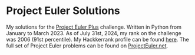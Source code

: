 # Project Euler Solutions

My solutions for the [Project Euler Plus](https://www.hackerrank.com/contests/projecteuler/challenges) challenge. Written in Python from January to March 2023. As of July 31st, 2024, my rank on the challenge was 2006 (91st percentile). My Hackkerrank profile can be found [here](https://www.hackerrank.com/profile/abhyudaysingh62). The full set of Project Euler problems can be found on [ProjectEuler.net](https://projecteuler.net/).
